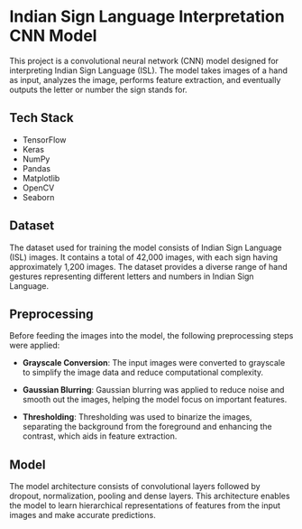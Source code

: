 # Indian Sign Language Interpretation CNN Model



This project is a convolutional neural network (CNN) model designed for interpreting Indian Sign Language (ISL). The model takes images of a hand as input, analyzes the image, performs feature extraction, and eventually outputs the letter or number the sign stands for. 


## Tech Stack

- TensorFlow
- Keras
- NumPy
- Pandas
- Matplotlib
- OpenCV
- Seaborn

## Dataset

The dataset used for training the model consists of Indian Sign Language (ISL) images. It contains a total of 42,000 images, with each sign having approximately 1,200 images. The dataset provides a diverse range of hand gestures representing different letters and numbers in Indian Sign Language.

## Preprocessing

Before feeding the images into the model, the following preprocessing steps were applied:

- **Grayscale Conversion**: The input images were converted to grayscale to simplify the image data and reduce computational complexity.
  
- **Gaussian Blurring**: Gaussian blurring was applied to reduce noise and smooth out the images, helping the model focus on important features.
  
- **Thresholding**: Thresholding was used to binarize the images, separating the background from the foreground and enhancing the contrast, which aids in feature extraction.

## Model

The model architecture consists of convolutional layers followed by dropout, normalization, pooling and dense layers. This architecture enables the model to learn hierarchical representations of features from the input images and make accurate predictions. 

